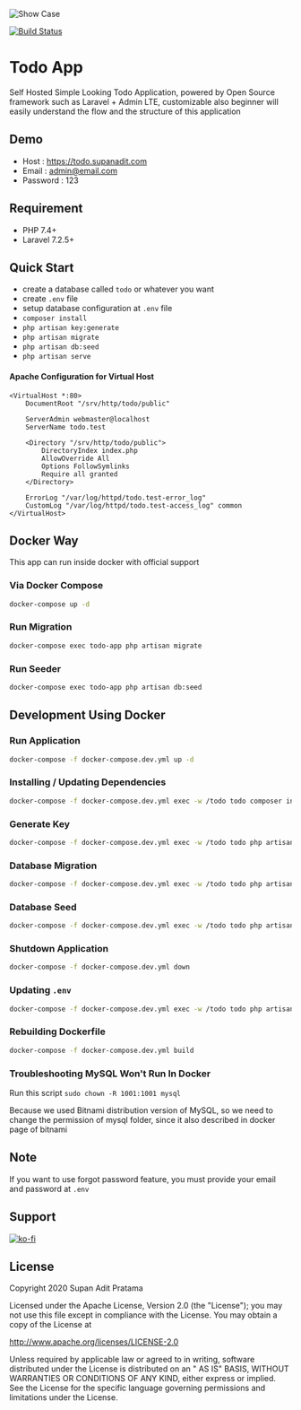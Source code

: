 ![Show Case](https://i.ibb.co/Mhryxcy/Todo-App-Preview-1.png)

[![Build Status](https://drone.supanadit.com/api/badges/supanadit/todo/status.svg)](https://drone.supanadit.com/supanadit/todo)

# Todo App

Self Hosted Simple Looking Todo Application, powered by Open Source framework such as Laravel + Admin LTE, customizable
also beginner will easily understand the flow and the structure of this application

## Demo

- Host : https://todo.supanadit.com
- Email : admin@email.com
- Password : 123

## Requirement

- PHP 7.4+
- Laravel 7.2.5+

## Quick Start

- create a database called `todo` or whatever you want
- create `.env` file
- setup database configuration at `.env` file
- `composer install`
- `php artisan key:generate`
- `php artisan migrate`
- `php artisan db:seed`
- `php artisan serve`

#### Apache Configuration for Virtual Host

```apacheconfig
<VirtualHost *:80>
    DocumentRoot "/srv/http/todo/public"
    
    ServerAdmin webmaster@localhost
    ServerName todo.test
    
    <Directory "/srv/http/todo/public">
        DirectoryIndex index.php
        AllowOverride All
        Options FollowSymlinks
        Require all granted
    </Directory>
    
    ErrorLog "/var/log/httpd/todo.test-error_log"
    CustomLog "/var/log/httpd/todo.test-access_log" common
</VirtualHost>
```

## Docker Way

This app can run inside docker with official support

### Via Docker Compose

```bash
docker-compose up -d
```

### Run Migration

```bash
docker-compose exec todo-app php artisan migrate
```

### Run Seeder

```bash
docker-compose exec todo-app php artisan db:seed
```

## Development Using Docker

### Run Application

```bash
docker-compose -f docker-compose.dev.yml up -d
```

### Installing / Updating Dependencies

```bash
docker-compose -f docker-compose.dev.yml exec -w /todo todo composer install # Composer Install
```

### Generate Key

```bash
docker-compose -f docker-compose.dev.yml exec -w /todo todo php artisan key:generate # Generate Key
```

### Database Migration

```bash
docker-compose -f docker-compose.dev.yml exec -w /todo todo php artisan migrate
```

### Database Seed

```bash
docker-compose -f docker-compose.dev.yml exec -w /todo todo php artisan db:seed
```

### Shutdown Application

```bash
docker-compose -f docker-compose.dev.yml down
```

### Updating `.env`

```bash
docker-compose -f docker-compose.dev.yml exec -w /todo todo php artisan config:cache
```

### Rebuilding Dockerfile

```bash
docker-compose -f docker-compose.dev.yml build
```

### Troubleshooting MySQL Won't Run In Docker

Run this script `sudo chown -R 1001:1001 mysql`

Because we used Bitnami distribution version of MySQL, so we need to change the permission of mysql folder, since it
also described in docker page of bitnami

## Note

If you want to use forgot password feature, you must provide your email and password at `.env`

## Support

[![ko-fi](https://www.ko-fi.com/img/githubbutton_sm.svg)](https://ko-fi.com/N4N01CIMZ)

## License

Copyright 2020 Supan Adit Pratama

Licensed under the Apache License, Version 2.0 (the "License"); you may not use this file except in compliance with the
License. You may obtain a copy of the License at

http://www.apache.org/licenses/LICENSE-2.0

Unless required by applicable law or agreed to in writing, software distributed under the License is distributed on an "
AS IS" BASIS, WITHOUT WARRANTIES OR CONDITIONS OF ANY KIND, either express or implied. See the License for the specific
language governing permissions and limitations under the License.
